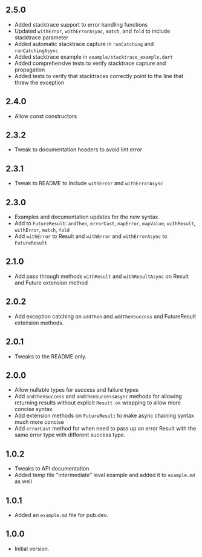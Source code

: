 ## 2.5.0
- Added stacktrace support to error handling functions
- Updated `withError`, `withErrorAsync`, `match`, and `fold` to include stacktrace parameter
- Added automatic stacktrace capture in `runCatching` and `runCatchingAsync`
- Added stacktrace example in `example/stacktrace_example.dart`
- Added comprehensive tests to verify stacktrace capture and propagation
- Added tests to verify that stacktraces correctly point to the line that threw the exception

## 2.4.0
- Allow const constructors

## 2.3.2

- Tweak to documentation headers to avoid lint error

## 2.3.1

- Tweak to README to include `withError` and `withErrorAsync`

## 2.3.0

- Examples and documentation updates for the new syntax.
- Add to `FutureResult`: `andThen`, `errorCast`, `mapError`, `mapValue`, `withResult`, `withError`, `match`, `fold`
- Add `withError` to Result and `withError` and `withErrorAsync` to `FutureResult`

## 2.1.0

- Add pass through methods `withResult` and `withResultAsync` on Result and Future extension method

## 2.0.2

- Add exception catching on `addThen` and `addThenSuccess` and FutureResult extension methods.

## 2.0.1

- Tweaks to the README only.

## 2.0.0

- Allow nullable types for success and failure types
- Add `andThenSuccess` and `andThenSuccessAsync` methods for allowing returning results without explicit `Result.ok`
  wrapping to allow more concise syntax
- Add extension methods on `FutureResult` to make async chaining syntax much more concise
- Add `errorCast` method for when need to pass up an error Result with the same error type with different success type.

## 1.0.2

- Tweaks to API documentation
- Added temp file "intermediate" level example and added it to `example.md` as well

## 1.0.1

- Added an `example.md` file for pub.dev.

## 1.0.0

- Initial version.
